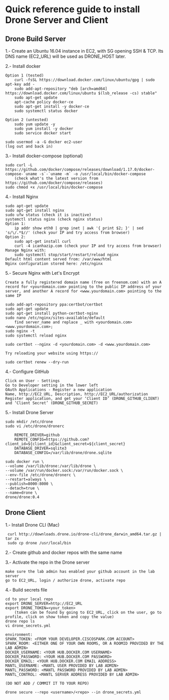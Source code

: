 # Quick reference guide to install Drone Server and Client

## Drone Build Server

1.- Create an Ubuntu 16.04 instance in EC2, with SG opening SSH & TCP. Its DNS name (EC2_URL) will be used as DRONE_HOST later.

2.- Install docker

	Option 1 (tested)
		curl -fsSL https://download.docker.com/linux/ubuntu/gpg | sudo apt-key add -
		sudo add-apt-repository "deb [arch=amd64] https://download.docker.com/linux/ubuntu $(lsb_release -cs) stable"
		sudo apt-get update
		apt-cache policy docker-ce
		sudo apt-get install -y docker-ce
		sudo systemctl status docker

	Option 2 (untested)
		sudo yum update -y
		sudo yum install -y docker
		sudo service docker start

	sudo usermod -a -G docker ec2-user
	(log out and back in)

3.- Install docker-compose (optional)

	sudo curl -L https://github.com/docker/compose/releases/download/1.17.0/docker-compose-`uname -s`-`uname -m` -o /usr/local/bin/docker-compose
		(check what's the latest version from https://github.com/docker/compose/releases)
	sudo chmod +x /usr/local/bin/docker-compose

4.- Install Nginx

	sudo apt-get update
	sudo apt-get install nginx
	sudo ufw status (check it is inactive)
	systemctl status nginx (check nginx status)
	Option 1:
		ip addr show eth0 | grep inet | awk '{ print $2; }' | sed 's/\/.*$//' (check your IP and try access from browser)
	Option 2:
		sudo apt-get install curl
		curl -4 icanhazip.com (check your IP and try access from browser)
	Manage Nginx with:
		sudo systemctl stop/start/restart/reload nginx
	Default html content served from: /var/www/html
	Nginx configuration stored here: /etc/nginx
	
5.- Secure Nginx with Let's Encrypt

	Create a fully registered domain name (free on freenom.com) with an A record for <yourdomain.com> pointing to the public IP address of your server, and another A record for <www.yourdomain.com> pointing to the same IP
	
	sudo add-apt-repository ppa:certbot/certbot
	sudo apt-get update
	sudo apt-get install python-certbot-nginx
	sudo nano /etc/nginx/sites-available/default
		find server_name and replace _ with <yourdomain.com> <www.yourdomain.com>;
	sudo nginx -t
	sudo systemctl reload nginx
	
	sudo certbot --nginx -d <yourdomain.com> -d <www.yourdomain.com>
	
	Try reloading your website using https://
	
	sudo certbot renew --dry-run

4.- Configure GitHub

	Click on User - Settings 
	Go to Developer setting in the lower left 
	OAuth Applications - Register a new application
	Name, http://EC2_URL, Description, http://EC2_URL/authorization
	Register application, and get your ‘Client ID’ (DRONE_GITHUB_CLIENT) and ‘Client Secret’ (DRONE_GITHUB_SECRET)

5.- Install Drone Server

	sudo mkdir /etc/drone
	sudo vi /etc/drone/dronerc

		REMOTE_DRIVER=github
		REMOTE_CONFIG=https://github.com?client_id=${client_id}&client_secret=${client_secret}
		DATABASE_DRIVER=sqlite3
		DATABASE_CONFIG=/var/lib/drone/drone.sqlite
	
	sudo docker run \
	--volume /var/lib/drone:/var/lib/drone \
	--volume /var/run/docker.sock:/var/run/docker.sock \
	--env-file /etc/drone/dronerc \
	--restart=always \
	--publish=8000:8000 \
	--detach=true \
	--name=drone \
	drone/drone:0.4


## Drone Client


1.- Install Drone CLI (Mac)

     curl http://downloads.drone.io/drone-cli/drone_darwin_amd64.tar.gz | tar zx
     sudo cp drone /usr/local/bin

2.- Create github and docker repos with the same name

3.- Activate the repo in the Drone server

    make sure the lab admin has enabled your github account in the lab server
    go to EC2_URL, login / authorize drone, activate repo
    
4.- Build secrets file

    cd to your local repo
    export DRONE_SERVER=http://EC2_URL
    export DRONE_TOKEN=<your_token>
        (token can be found by going to EC2_URL, click on the user, go to profile, click on show token and copy the value)
    drone repo ls
    vi drone_secrets.yml
    
    environment:
    SPARK_TOKEN: <FROM YOUR DEVELOPER.CISCOSPARK.COM ACCOUNT>
    SPARK_ROOM: <EITHER ONE OF YOUR OWN ROOMS, OR A ROOMID PROVIDED BY THE LAB ADMIN>
    DOCKER_USERNAME: <YOUR HUB.DOCKER.COM USERNAME>
    DOCKER_PASSWORD: <YOUR HUB.DOCKER.COM PASSWORD>
    DOCKER_EMAIL: <YOUR HUB.DOCKER.COM EMAIL ADDRESS>
    MANTL_USERNAME: <MANTL USER PROVIDED BY LAB ADMIN>
    MANTL_PASSWORD: <MANTL PASSWORD PROVIDED BY LAB ADMIN>
    MANTL_CONTROL: <MANTL SERVER ADDRESS PROVIDED BY LAB ADMIN>
    
    (DO NOT ADD / COMMIT IT TO YOUR REPO)
    
    drone secure --repo <username>/<repo> --in drone_secrets.yml
